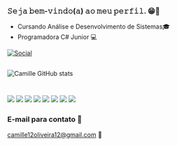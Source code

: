   ### 𝚂𝚎𝚓𝚊 𝚋𝚎𝚖-𝚟𝚒𝚗𝚍𝚘(𝚊) 𝚊𝚘 𝚖𝚎𝚞 𝚙𝚎𝚛𝚏𝚒𝚕. 😁🤝 ###
- Cursando Análise e Desenvolvimento de Sistemas🎓
- Programadora C# Junior 💻

[![Social](https://img.shields.io/badge/LinkedIn-0077B5?style=for-the-badge&logo=linkedin&logoColor=white)
](https://www.linkedin.com/in/camille-santos-oliveira-93065021b/)

##

![Camille GitHub stats](https://github-readme-stats.vercel.app/api?username=camillesantosoliv&show_icons=true&theme=cobalt)

###
<div display="display: inline_block"><br/>
<img align="center" alt"camillehtml" src="https://img.shields.io/badge/HTML-239120?style=for-the-badge&logo=html&logoColor=white"/>
<img align="center" alt"camillecss" src="https://img.shields.io/badge/CSS-239120?&style=for-the-badge&logo=css&logoColor=white"/>
<img align="center" alt"camilleC" src="https://img.shields.io/badge/json-white?&style=for-the-badge&logo=&logoColor=ffffff"/>
<img align="center" alt"camillePython" src="https://img.shields.io/badge/JavaScript-323330?style=for-the-badge&logo=javascript&logoColor=F7DF1E"/>
<img align="center" alt"camillejava" src="https://img.shields.io/badge/Java-ED8B00?style=for-the-badge&logo=openjdk&logoColor=white"/>
<img align="center" alt"camillesql" src="https://img.shields.io/badge/MySQL-00000F?style=for-the-badge&logo=mysql&logoColor=white"/> 
<img align="center" alt"camillesql" src="https://img.shields.io/badge/Csharp-dc6edf?&style=for-the-badge&logo=csharp&logoColor=white"/> 
<img align="center" alt"camillesql" src="https://img.shields.io/badge/sqlserver-white?&style=for-the-badge&logo=sqlserver&logoColor=ffffff"/> 
</div>

##

### E-mail para contato 📲
 camille12oliveira12@gmail.com 📧 
